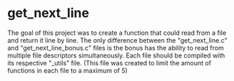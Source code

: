 # get_next_line
The goal of this project was to create a function that could read from a file and return it line by line.
The only difference between the "get_next_line.c" and "get_next_line_bonus.c" files is the bonus has the ability to read from multiple file descriptors simultaneously. Each file should be compiled with its respective "_utils" file. (This file was created to limit the amount of functions in each file to a maximum of 5)
